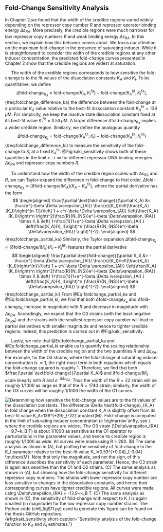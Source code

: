 ## Fold-Change Sensitivity Analysis
In Chapter 2,we found that the width of the credible regions varied widely depending on
the repressor copy number $R$ and repressor operator binding energy $\Delta
\varepsilon_{RA}$. More precisely, the credible regions were much narrower
for low repressor copy numbers $R$ and weak binding energy
$\Delta\varepsilon_{RA}$. In this section, we explain how this behavior comes
about. We focus our attention on the maximum fold-change in the presence of
saturating inducer. While it is straightforward to consider the width of the
credible regions at any other inducer concentration, the predicted fold-change
curves presented in Chapter 2 show that the credible regions are widest at saturation.

&nbsp;&nbsp;&nbsp;&nbsp;&nbsp;The width of the credible regions corresponds to how sensitive the
fold-change is to the fit values of the dissociation constants $K_A$
and $K_I$. To be quantitative, we define
$$
    \Delta \text{fold-change}_{K_A} \equiv \text{fold-change}(K_A,K_I^\text{fit}) - \text{fold-change}(K_A^\text{fit},K_I^\text{fit}),
$${#eq:foldchange_difference_ka}
the difference between the fold-change at a particular $K_A$ value
relative to the best-fit dissociation constant
$K_A^\text{fit}=139 \, \mu\text{M}$. For simplicity, we keep the inactive state dissociation
constant fixed at its best-fit value $K_I^\text{fit}=0.53 \, \mu\text{M}$. A
larger difference $\Delta \text{fold-change}_{K_A}$ implies a wider credible region.
Similarly, we define the analogous quantity
$$
\Delta \text{fold-change}_{K_I} = \text{fold-change}(K_A^{\text{fit}},K_I) -
\text{fold-change}(K_A^{\text{fit}},K_I^{\text{fit}})
$${#eq:foldchange_difference_ki}
to measure the sensitivity of the fold-change to $K_I$ at a fixed
$K_A^{\text{fit}}$. @Fig:kaki_sensitivity shows both of these quantities in the limit
$c \to \infty$ for different repressor-DNA binding energies
$\Delta\varepsilon_{RA}$ and repressor copy numbers $R$. 

&nbsp;&nbsp;&nbsp;&nbsp;&nbsp;To understand how the width of the credible region scales with
$\Delta\varepsilon_{RA}$ and $R$, we can Taylor-expand the
difference in fold-change to first order,
$\Delta \text{fold-change}_{K_A} \approx (\partial
    \text{fold-change}/\partial K_A) \left( K_A - K_A^{\text{fit}} \right)$,
where the partial derivative has the form
$$
\begin{aligned}
\frac{\partial \text{fold-change}}{\partial K_A} &= \frac{e^{-\beta \Delta
\varepsilon_{AI}} \frac{n}{K_I}\left(\frac{K_A}{K_I}\right)^{n-1}}{\left( 1 +
e^{-\beta \Delta \varepsilon_{AI}} \left(\frac{K_A}{K_I}\right)^n
\right)^2}\frac{R}{N_{NS}}e^{-\beta \Delta\varepsilon_{RA}} \times \\
& \left(
    1+\frac{1}{1+e^{-\beta \Delta \varepsilon_{AI} }
    \left(\frac{K_A}{K_I}\right)^n }\frac{R}{N_{NS}}e^{-\beta
    \Delta\varepsilon_{RA}} \right)^{-2}.
\end{aligned}
$${#eq:foldchange_partial_ka}
Similarly, the Taylor expansion
$\Delta \text{fold-change}_{K_I} \approx (\partial
    \text{fold-change}/\partial K_I) \left( K_I - K_I^{\text{fit}} \right)$
features the partial derivative 
$$
\begin{aligned}
\frac{\partial \text{fold-change}}{\partial K_I} &= -\frac{e^{-\beta \Delta
\varepsilon_{AI}} \frac{n}{K_I}\left(\frac{K_A}{K_I}\right)^{n}}{\left( 1 +
e^{-\beta \Delta \varepsilon_{AI}} \left(\frac{K_A}{K_I}\right)^n
\right)^2}\frac{R}{N_{NS}}e^{-\beta \Delta\varepsilon_{RA}} \times \\
& \left(
1+\frac{1}{1+e^{-\beta \Delta \varepsilon_{AI} } \left(\frac{K_A}{K_I}\right)^n
}\frac{R}{N_{NS}}e^{-\beta \Delta\varepsilon_{RA}} \right)^{-2}.
\end{aligned}
$${#eq:foldchange_partial_ki}
From @Eq:foldchange_partial_ka and @Eq:foldchange_partial_ki, we find that both $\Delta \text{fold-change}_{K_A}$ and
$\Delta \text{fold-change}_{K_I}$ increase in magnitude with $R$ and
decrease in magnitude with $\Delta\varepsilon_{RA}$. Accordingly, we
expect that the O3 strains (with the least negative
$\Delta\varepsilon_{RA}$) and the strains with the smallest repressor
copy number will lead to partial derivatives with smaller magnitude and
hence to tighter credible regions. Indeed, this prediction is carried
out in @Fig:kaki_sensitivity.

&nbsp;&nbsp;&nbsp;&nbsp;&nbsp;Lastly, we note that @Eq:foldchange_partial_ka and @Eq:foldchange_partial_ki
enable us to quantify the scaling relationship between the width of the credible
region and the two quantities $R$
and $\Delta\varepsilon_{RA}$. For example, for the O3 strains, where
the fold-change at saturating inducer concentration is $\approx 1$,
the right-most term in both equations which equals the fold-change
squared is roughly 1. Therefore, we find that both $\frac{\partial
    \text{fold-change}}{\partial K_A}$ and
$\partial \text{fold-change}/\partial K_I$ scale linearly with $R$
and $e^{-\beta \Delta\varepsilon_{RA}}$. Thus the width of the
$R=22$ strain will be roughly 1/1000 as large as that of the
$R=1740$ strain; similarly, the width of the O3 curves will be roughly
1/1000 the width of the O1 curves.

![**Determining how sensitive the fold-change values are to the fit values of
the dissociation constants.** The difference $\Delta
\text{fold-change}_{K_A}$ in fold change when the dissociation constant $K_A$
is slightly offset from its best-fit value $K_A=139^{+29}_{-22} \mu\text{M}$. Fold-change is computed in the limit of saturating inducer
concentration ($c \rightarrow \infty$, see ) where the credible regions
are widest. The O3 strain ($\Delta\varepsilon_{RA} = -9.7~k_B T$) is about
1/1000 as sensitive as the O1 operator to perturbations in the parameter
values, and hence its credible region is roughly 1/1000 as wide. All curves
were made using $R = 260$. (B) The same analysis as shown in (A), but plotting the sensitivity of
fold-change to the $K_I$ parameter relative to the best-fit value
$K_I=0.53^{+0.04}_{-0.04} \mu\text{M}$. Note that only the magnitude, and not
the sign, of this difference describes the sensitivity of each parameter.
Hence, the O3 strain is again less sensitive than the O1 and O2 strains. (C) The
same analysis as shown in (A), but showing how the fold-change sensitivity for different repressor
copy numbers. The strains with lower repressor copy number are less sensitive
to changes in the dissociation constants, and hence their corresponding
curves have tighter credible regions. All curves were made using
$\Delta\varepsilon_{RA} = -13.9~k_B T$. (D) The same analysis as shown in (C), the sensitivity of
fold-change with respect to $K_I$ is again smallest (in magnitude) for the
low repressor copy number strains. The [Python code (`ch6_figS11.py`)](https://github.com/gchure/phd/blob/master/src/chapter_06/code/ch6_figS11.py)
used to generate this figure can be found on the thesis [GitHub
repository](https://github.com/gchure/phd).
](ch6_figS11){#fig:kaki_sensitivity short-caption="Sensitivity analysis of
the fold-change function to $K_A$ and $K_I$ estimates."}
